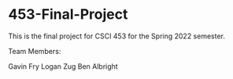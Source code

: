 # 453-Final-Project

This is the final project for CSCI 453 for the Spring 2022 semester.  

Team Members: 

Gavin Fry
Logan Zug
Ben Albright
